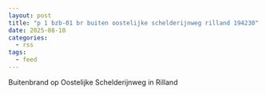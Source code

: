 ```yaml
---
layout: post
title: "p 1 bzb-01 br buiten oostelijke schelderijnweg rilland 194230"
date: 2025-08-10
categories: 
  - rss
tags: 
  - feed
---
```


Buitenbrand op Oostelijke Schelderijnweg in Rilland
